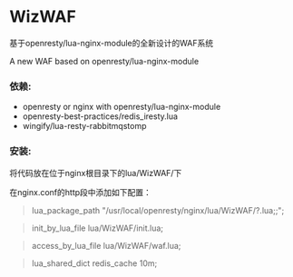 # WizWAF

基于openresty/lua-nginx-module的全新设计的WAF系统

A new WAF based on openresty/lua-nginx-module

### 依赖:

- openresty or nginx with openresty/lua-nginx-module
- openresty-best-practices/redis_iresty.lua
- wingify/lua-resty-rabbitmqstomp


### 安装:

将代码放在位于nginx根目录下的lua/WizWAF/下

在nginx.conf的http段中添加如下配置：

>    lua_package_path "/usr/local/openresty/nginx/lua/WizWAF/?.lua;;";

>    init_by_lua_file lua/WizWAF/init.lua;

>    access_by_lua_file lua/WizWAF/waf.lua;

>    lua_shared_dict redis_cache 10m;
